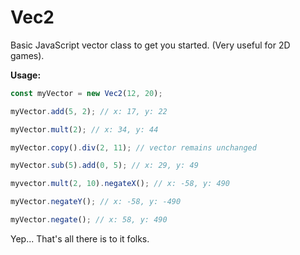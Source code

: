 # Vec2
Basic JavaScript vector class to get you started. (Very useful for 2D games).

**Usage:**

```javascript
const myVector = new Vec2(12, 20);

myVector.add(5, 2); // x: 17, y: 22

myVector.mult(2); // x: 34, y: 44

myVector.copy().div(2, 11); // vector remains unchanged

myVector.sub(5).add(0, 5); // x: 29, y: 49

myvector.mult(2, 10).negateX(); // x: -58, y: 490

myVector.negateY(); // x: -58, y: -490

myVector.negate(); // x: 58, y: 490
```

Yep... That's all there is to it folks.
